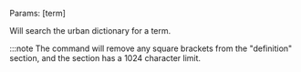 Params: &lbrack;term&rbrack;

Will search the urban dictionary for a term.

:::note
The command will remove any square brackets from the "definition" section, and the section has a 1024 character limit.